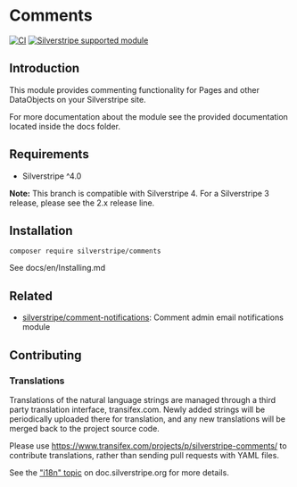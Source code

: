 # Comments

[![CI](https://github.com/silverstripe/silverstripe-comments/actions/workflows/ci.yml/badge.svg)](https://github.com/silverstripe/silverstripe-comments/actions/workflows/ci.yml)
[![Silverstripe supported module](https://img.shields.io/badge/silverstripe-supported-0071C4.svg)](https://www.silverstripe.org/software/addons/silverstripe-commercially-supported-module-list/)

## Introduction

This module provides commenting functionality for Pages and other DataObjects on your Silverstripe site.

For more documentation about the module see the provided documentation located inside the docs folder.

## Requirements

 * Silverstripe ^4.0

**Note:** This branch is compatible with Silverstripe 4. For a Silverstripe 3 release, please see the 2.x release line.

## Installation

```
composer require silverstripe/comments
```

See docs/en/Installing.md

## Related

 * [silverstripe/comment-notifications](https://github.com/silverstripe/comment-notifications): Comment admin email notifications module

## Contributing

### Translations

Translations of the natural language strings are managed through a
third party translation interface, transifex.com.
Newly added strings will be periodically uploaded there for translation,
and any new translations will be merged back to the project source code.

Please use https://www.transifex.com/projects/p/silverstripe-comments/ to contribute translations,
rather than sending pull requests with YAML files.

See the ["i18n" topic](https://docs.silverstripe.org/en/4/developer_guides/i18n/) on doc.silverstripe.org for more details.
